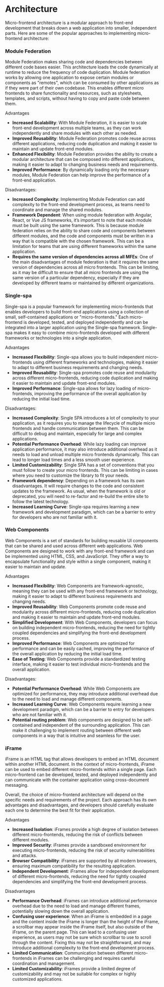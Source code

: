 # Architecture

Micro-frontend architecture is a modular approach to front-end development that breaks down a web application into smaller, independent parts. Here are some of the popular approaches to implementing micro-frontend architecture:

### Module Federation

Module Federation makes sharing code and dependencies between different code bases easier. This architecture loads the code dynamically at runtime to reduce the frequency of code duplication. Module federation works by allowing one application to expose certain modules or components as "remotes", which can be consumed by other applications as if they were part of their own codebase. This enables different micro frontends to share functionality and resources, such as stylesheets, templates, and scripts, without having to copy and paste code between them.

Advantages

- **Increased Scalability**: With Module Federation, it is easier to scale front-end development across multiple teams, as they can work independently and share modules with each other as needed.
- **Improved Reusability**: Module Federation promotes code reuse across different applications, reducing code duplication and making it easier to maintain and update front-end modules.
- **Enhanced Flexibility**: Module Federation provides the ability to create a modular architecture that can be composed into different applications, making it easier to adapt to changing business needs and requirements.
- **Improved Performance**: By dynamically loading only the necessary modules, Module Federation can help improve the performance of a front-end application.

Disadvantages:

- **Increased Complexity**: Implementing Module Federation can add complexity to the front-end development process, as teams need to coordinate and manage the shared modules.
- **Framework Dependent**: When using module federation with Angular, React, or Vue JS frameworks, it’s important to note that each module must be built using the same framework. This is because module federation relies on the ability to share code and components between different modules, and the code and components must be written in a way that is compatible with the chosen framework. This can be a limitation for teams that are using different frameworks within the same application.
- **Requires the same version of dependencies across all MFEs**: One of the main disadvantages of module federation is that it requires the same version of dependencies across all micro frontends. This can be limiting, as it may be difficult to ensure that all micro frontends are using the same version of a particular dependency, especially if they are developed by different teams or maintained by different organizations.

### Single-spa

Single-spa is a popular framework for implementing micro-frontends that enables developers to build front-end applications using a collection of small, self-contained applications or "micro-frontends." Each micro-frontend is developed, tested, and deployed independently and can be integrated into a larger application using the Single-spa framework. Single-spa makes it easy to combine micro-frontends developed with different frameworks or technologies into a single application.

Advantages

- **Increased Flexibility**: Single-spa allows you to build independent micro-frontends using different frameworks and technologies, making it easier to adapt to different business requirements and changing needs.
- **Improved Reusability**: Single-spa promotes code reuse and modularity across different micro-frontends, reducing code duplication and making it easier to maintain and update front-end modules.
- **Improved Performance**: Single-spa allows for lazy loading of micro-frontends, improving the performance of the overall application by reducing the initial load time.

Disadvantages:

- **Increased Complexity**: Single SPA introduces a lot of complexity to your application, as it requires you to manage the lifecycle of multiple micro frontends and handle communication between them. This can be difficult to debug and maintain, especially for large and complex applications.
- **Potential Performance Overhead**: While lazy loading can improve application performance, it may also introduce additional overhead as it needs to load and unload multiple micro frontends dynamically. This can lead to longer load times and a less smooth user experience.
- **Limited Customizability**: Single SPA has a set of conventions that you must follow to create your micro frontends. This can be limiting in cases where you need to customize the library to fit your needs.
- **Framework dependency**: Depending on a framework has its own disadvantages. It will require changes to the code and consistent updates to the framework. As usual, when the framework is old or deprecated, you will need to re-factor and re-build the entire site to follow the latest technology.
- **Increased Learning Curve**: Single-spa requires learning a new framework and development paradigm, which can be a barrier to entry for developers who are not familiar with it.

### Web Components

Web Components is a set of standards for building reusable UI components that can be shared and used across different web applications. Web Components are designed to work with any front-end framework and can be implemented using HTML, CSS, and JavaScript. They offer a way to encapsulate functionality and style within a single component, making it easier to maintain and update.

Advantages

- **Increased Flexibility**: Web Components are framework-agnostic, meaning they can be used with any front-end framework or technology, making it easier to adapt to different business requirements and changing needs.
- **Improved Reusability**: Web Components promote code reuse and modularity across different micro-frontends, reducing code duplication and making it easier to maintain and update front-end modules.
- **Simplified Development**: With Web Components, developers can focus on building independent micro-frontends, reducing the need for tightly coupled dependencies and simplifying the front-end development process.
- **Improved Performance**: Web Components are optimized for performance and can be easily cached, improving the performance of the overall application by reducing the initial load time.
- **Ease of Testing**: Web Components provide a standardized testing interface, making it easier to test individual micro-frontends and the overall application.

Disadvantages:

- **Potential Performance Overhead**: While Web Components are optimized for performance, they may introduce additional overhead due to the need to load and manage different components.
- **Increased Learning Curve**: Web Components require learning a new development paradigm, which can be a barrier to entry for developers who are not familiar with it.
- **Potential routing problem**: Web components are designed to be self-contained and independent of the surrounding application. This can make it challenging to implement routing between different web components in a way that is intuitive and seamless for the user.

### iFrame

iFrame is an HTML tag that allows developers to embed an HTML document within another HTML document. In the context of micro-frontends, iFrame can be used to embed different micro-frontends within a single page. Each micro-frontend can be developed, tested, and deployed independently and can communicate with the container application using cross-document messaging.

Overall, the choice of micro-frontend architecture will depend on the specific needs and requirements of the project. Each approach has its own advantages and disadvantages, and developers should carefully evaluate each one to determine the best fit for their application.

Advantages

- **Increased Isolation**: iFrames provide a high degree of isolation between different micro-frontends, reducing the risk of conflicts between different modules.
- **Improved Security**: iFrames provide a sandboxed environment for executing micro-frontends, reducing the risk of security vulnerabilities and attacks.
- **Browser Compatibility**: iFrames are supported by all modern browsers, ensuring maximum compatibility for the resulting application.
- **Independent Development**: iFrames allow for independent development of different micro-frontends, reducing the need for tightly coupled dependencies and simplifying the front-end development process.

Disadvantages

- **Performance Overhead**: iFrames can introduce additional performance overhead due to the need to load and manage different frames, potentially slowing down the overall application.
- **Confusing user experience**: When an iFrame is embedded in a page and the content inside the iFrame is longer than the height of the iFrame, a scrollbar may appear inside the iFrame itself, but also outside of the iFrame, on the parent page. This can lead to a confusing user experience, as users may not be sure which scrollbar to use to scroll through the content. Fixing this may not be straightforward, and may introduce additional complexity to the front-end development process.
- **Limited Communication**: Communication between different micro-frontends in iFrames can be challenging and requires careful coordination and management.
- **Limited Customizability**: iFrames provide a limited degree of customizability and may not be suitable for complex or highly customized applications.
